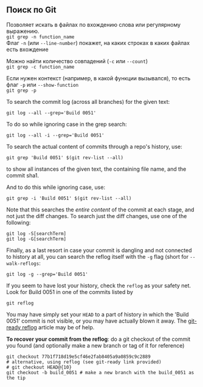 ## Поиск по Git

Позволяет искать в файлах по вхождению слова или регулярному выражению.  
`git grep -n function_name`  
Флаг `-n` (или `--line-number`) покажет, на каких строках в каких файлах есть вхождение  

Можно найти количество совпадений (`-c` или `--count`)  
`git grep -c function_name`  

Если нужен контекст (например, в какой функции вызывался), то есть флаг `-p` или `--show-function`  
`git grep -p `

To search the commit log (across all branches) for the given text:

```
git log --all --grep='Build 0051'
```

To do so while ignoring case in the grep search:

```
git log --all -i --grep='Build 0051'
```

To search the actual content of commits through a repo's history, use:

```
git grep 'Build 0051' $(git rev-list --all)
```

to show all instances of the given text, the containing file name, and the commit sha1.

And to do this while ignoring case, use:

```
git grep -i 'Build 0051' $(git rev-list --all)
```

Note that this searches the _entire content_ of the commit at each stage, and not just the diff changes. To search just the diff changes, use one of the following:

```
git log -S[searchTerm]
git log -G[searchTerm]
```

Finally, as a last resort in case your commit is dangling and not connected to history at all, you can search the reflog itself with the `-g` flag (short for `--walk-reflogs`:

```
git log -g --grep='Build 0051'
```

If you seem to have lost your history, check the `reflog` as your safety net. Look for Build 0051 in one of the commits listed by

```
git reflog
```

You may have simply set your `HEAD` to a part of history in which the 'Build 0051' commit is not visible, or you may have actually blown it away. The [git-ready reflog](http://gitready.com/intermediate/2009/02/09/reflog-your-safety-net.html) article may be of help.

**To recover your commit from the reflog**: do a git checkout of the commit you found (and optionally make a new branch or tag of it for reference)

```
git checkout 77b1f718d19e5cf46e2fab8405a9a0859c9c2889
# alternative, using reflog (see git-ready link provided)
# git checkout HEAD@{10}
git checkout -b build_0051 # make a new branch with the build_0051 as the tip
```